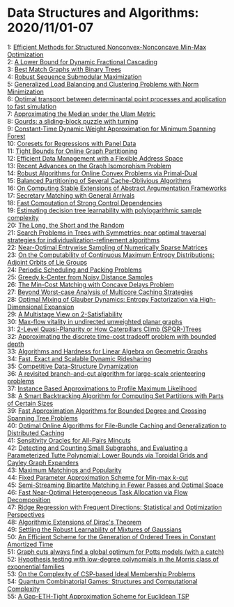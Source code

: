# Data Structures and Algorithms: 2020/11/01-07  
1: [Efficient Methods for Structured Nonconvex-Nonconcave Min-Max  Optimization](https://doi.org/10.48550/arXiv.2011.00364)  
2: [A Lower Bound for Dynamic Fractional Cascading](https://doi.org/10.48550/arXiv.2011.00503)  
3: [Best Match Graphs with Binary Trees](https://doi.org/10.48550/arXiv.2011.00511)  
4: [Robust Sequence Submodular Maximization](https://doi.org/10.48550/arXiv.2011.00542)  
5: [Generalized Load Balancing and Clustering Problems with Norm  Minimization](https://doi.org/10.48550/arXiv.2011.00817)  
6: [Optimal transport between determinantal point processes and application  to fast simulation](https://doi.org/10.48550/arXiv.2011.00822)  
7: [Approximating the Median under the Ulam Metric](https://doi.org/10.48550/arXiv.2011.00868)  
8: [Gourds: a sliding-block puzzle with turning](https://doi.org/10.48550/arXiv.2011.00968)  
9: [Constant-Time Dynamic Weight Approximation for Minimum Spanning Forest](https://doi.org/10.48550/arXiv.2011.00977)  
10: [Coresets for Regressions with Panel Data](https://doi.org/10.48550/arXiv.2011.00981)  
11: [Tight Bounds for Online Graph Partitioning](https://doi.org/10.48550/arXiv.2011.01017)  
12: [Efficient Data Management with a Flexible Address Space](https://doi.org/10.48550/arXiv.2011.01024)  
13: [Recent Advances on the Graph Isomorphism Problem](https://doi.org/10.48550/arXiv.2011.01366)  
14: [Robust Algorithms for Online Convex Problems via Primal-Dual](https://doi.org/10.48550/arXiv.2011.01435)  
15: [Balanced Partitioning of Several Cache-Oblivious Algorithms](https://doi.org/10.48550/arXiv.2011.01441)  
16: [On Computing Stable Extensions of Abstract Argumentation Frameworks](https://doi.org/10.48550/arXiv.2011.01489)  
17: [Secretary Matching with General Arrivals](https://doi.org/10.48550/arXiv.2011.01559)  
18: [Fast Computation of Strong Control Dependencies](https://doi.org/10.48550/arXiv.2011.01564)  
19: [Estimating decision tree learnability with polylogarithmic sample  complexity](https://doi.org/10.48550/arXiv.2011.01584)  
20: [The Long, the Short and the Random](https://doi.org/10.48550/arXiv.2011.01649)  
21: [Search Problems in Trees with Symmetries: near optimal traversal  strategies for individualization-refinement algorithms](https://doi.org/10.48550/arXiv.2011.01726)  
22: [Near-Optimal Entrywise Sampling of Numerically Sparse Matrices](https://doi.org/10.48550/arXiv.2011.01777)  
23: [On the Computability of Continuous Maximum Entropy Distributions:  Adjoint Orbits of Lie Groups](https://doi.org/10.48550/arXiv.2011.01851)  
24: [Periodic Scheduling and Packing Problems](https://doi.org/10.48550/arXiv.2011.01898)  
25: [Greedy k-Center from Noisy Distance Samples](https://doi.org/10.48550/arXiv.2011.01973)  
26: [The Min-Cost Matching with Concave Delays Problem](https://doi.org/10.48550/arXiv.2011.02017)  
27: [Beyond Worst-case Analysis of Multicore Caching Strategies](https://doi.org/10.48550/arXiv.2011.02046)  
28: [Optimal Mixing of Glauber Dynamics: Entropy Factorization via  High-Dimensional Expansion](https://doi.org/10.48550/arXiv.2011.02075)  
29: [A Multistage View on 2-Satisfiability](https://doi.org/10.48550/arXiv.2011.02325)  
30: [Max-flow vitality in undirected unweighted planar graphs](https://doi.org/10.48550/arXiv.2011.02375)  
31: [2-Level Quasi-Planarity or How Caterpillars Climb (SPQR-)Trees](https://doi.org/10.48550/arXiv.2011.02431)  
32: [Approximating the discrete time-cost tradeoff problem with bounded depth](https://doi.org/10.48550/arXiv.2011.02446)  
33: [Algorithms and Hardness for Linear Algebra on Geometric Graphs](https://doi.org/10.48550/arXiv.2011.02466)  
34: [Fast, Exact and Scalable Dynamic Ridesharing](https://doi.org/10.48550/arXiv.2011.02601)  
35: [Competitive Data-Structure Dynamization](https://doi.org/10.48550/arXiv.2011.02615)  
36: [A revisited branch-and-cut algorithm for large-scale orienteering  problems](https://doi.org/10.48550/arXiv.2011.02743)  
37: [Instance Based Approximations to Profile Maximum Likelihood](https://doi.org/10.48550/arXiv.2011.02761)  
38: [A Smart Backtracking Algorithm for Computing Set Partitions with Parts  of Certain Sizes](https://doi.org/10.48550/arXiv.2011.03004)  
39: [Fast Approximation Algorithms for Bounded Degree and Crossing Spanning  Tree Problems](https://doi.org/10.48550/arXiv.2011.03194)  
40: [Optimal Online Algorithms for File-Bundle Caching and Generalization to  Distributed Caching](https://doi.org/10.48550/arXiv.2011.03212)  
41: [Sensitivity Oracles for All-Pairs Mincuts](https://doi.org/10.48550/arXiv.2011.03291)  
42: [Detecting and Counting Small Subgraphs, and Evaluating a Parameterized  Tutte Polynomial: Lower Bounds via Toroidal Grids and Cayley Graph Expanders](https://doi.org/10.48550/arXiv.2011.03433)  
43: [Maximum Matchings and Popularity](https://doi.org/10.48550/arXiv.2011.03434)  
44: [Fixed Parameter Approximation Scheme for Min-max $k$-cut](https://doi.org/10.48550/arXiv.2011.03454)  
45: [Semi-Streaming Bipartite Matching in Fewer Passes and Optimal Space](https://doi.org/10.48550/arXiv.2011.03495)  
46: [Fast Near-Optimal Heterogeneous Task Allocation via Flow Decomposition](https://doi.org/10.48550/arXiv.2011.03603)  
47: [Ridge Regression with Frequent Directions: Statistical and Optimization  Perspectives](https://doi.org/10.48550/arXiv.2011.03607)  
48: [Algorithmic Extensions of Dirac's Theorem](https://doi.org/10.48550/arXiv.2011.03619)  
49: [Settling the Robust Learnability of Mixtures of Gaussians](https://doi.org/10.48550/arXiv.2011.03622)  
50: [An Efficient Scheme for the Generation of Ordered Trees in Constant  Amortized Time](https://doi.org/10.48550/arXiv.2011.03636)  
51: [Graph cuts always find a global optimum for Potts models (with a catch)](https://doi.org/10.48550/arXiv.2011.03639)  
52: [Hypothesis testing with low-degree polynomials in the Morris class of  exponential families](https://doi.org/10.48550/arXiv.2011.03693)  
53: [On the Complexity of CSP-based Ideal Membership Problems](https://doi.org/10.48550/arXiv.2011.03700)  
54: [Quantum Combinatorial Games: Structures and Computational Complexity](https://doi.org/10.48550/arXiv.2011.03704)  
55: [A Gap-ETH-Tight Approximation Scheme for Euclidean TSP](https://doi.org/10.48550/arXiv.2011.03778)  